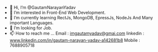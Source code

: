 - 👋 Hi, I’m @GautamNarayanYadav
- 👀 I’m interested in Front-End Web Development.
- 🌱 I’m currently learning RectJs, MongoDB, EpressJs, NodeJs And Many important Languages.
- 💞️ I’m looking for Job.
- 📫 How to reach me ...
   Email : imgautamyadav@gmai.com
   linkedin : www.linkedin.com/in/gautam-narayan-yadav-a142681b8
   Mobile : 7688905718
<!---
GautamNarayanYadav/GautamNarayanYadav is a ✨ special ✨ repository because its `README.md` (this file) appears on your GitHub profile.
You can click the Preview link to take a look at your changes.
--->
